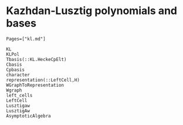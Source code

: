# Kazhdan-Lusztig polynomials and bases
```@index
Pages=["kl.md"]
```

```@docs
KL
KLPol
Tbasis(::KL.HeckeCpElt)
Cbasis
Cpbasis
character
representation(::LeftCell,H)
WGraphToRepresentation
Wgraph
left_cells
LeftCell
Lusztigaw
LusztigAw
AsymptoticAlgebra
```

